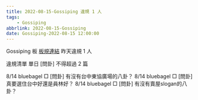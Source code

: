 ```yaml
---
title: 2022-08-15-Gossiping 違規 1 人
tags:
    - Gossiping
abbrlink: 2022-08-15-Gossiping
date: Gossiping-2022-08-15 12:00:00
---
```

Gossiping 板 [板規連結](https://www.ptt.cc/bbs/Gossiping/M.1637425085.A.07D.html)
昨天違規 1 人
<!-- more -->

違規清單
單日 [問卦] 不得超過 2 篇

8/14 bluebagel □ [問卦] 有沒有台中東協廣場的八卦？
8/14 bluebagel □ [問卦] 真要選住台中好還是員林好？
8/14 bluebagel □ [問卦] 有沒有賣屋slogan的八卦？